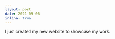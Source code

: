 ```yaml
---
layout: post
date: 2021-09-06
inline: true
---
```


I just created my new website to showcase my work.